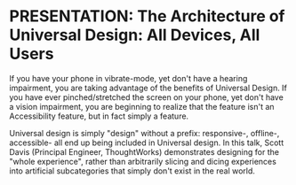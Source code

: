 # PRESENTATION: The Architecture of Universal Design: All Devices, All Users

If you have your phone in vibrate-mode, yet don't have a hearing impairment, you are taking advantage of the benefits of Universal Design. If you have ever pinched/stretched the screen on your phone, yet don't have a vision impairment, you are beginning to realize that the feature isn't an Accessibility feature, but in fact simply a feature.

Universal design is simply "design" without a prefix: responsive-, offline-, accessible- all end up being included in Universal design. In this talk, Scott Davis (Principal Engineer, ThoughtWorks) demonstrates designing for the "whole experience", rather than arbitrarily slicing and dicing experiences into artificial subcategories that simply don't exist in the real world.
